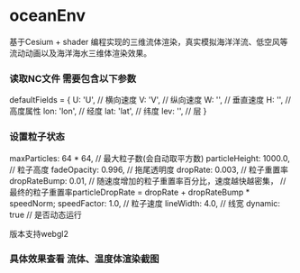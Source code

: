 # oceanEnv
基于Cesium + shader 编程实现的三维流体渲染，真实模拟海洋洋流、低空风等流动动画以及海洋海水三维体渲染效果。

### 读取NC文件  需要包含以下参数
defaultFields = {
  U: 'U', // 横向速度
  V: 'V', // 纵向速度
  W: '', // 垂直速度
  H: '', // 高度属性
  lon: 'lon', // 经度
  lat: 'lat', // 纬度
  lev: '', // 层
}

### 设置粒子状态
  maxParticles: 64 * 64, // 最大粒子数(会自动取平方数)
  particleHeight: 1000.0, // 粒子高度
  fadeOpacity: 0.996, // 拖尾透明度
  dropRate: 0.003, // 粒子重置率
  dropRateBump: 0.01, // 随速度增加的粒子重置率百分比，速度越快越密集，
                      // 最终的粒子重置率particleDropRate = dropRate + dropRateBump * speedNorm;
  speedFactor: 1.0, // 粒子速度
  lineWidth: 4.0, // 线宽
  dynamic: true // 是否动态运行

  版本支持webgl2

### 具体效果查看 流体、温度体渲染截图
